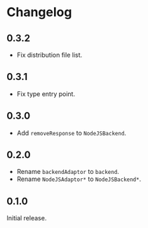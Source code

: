 # Changelog

## 0.3.2

- Fix distribution file list.

## 0.3.1

- Fix type entry point.

## 0.3.0

- Add `removeResponse` to `NodeJSBackend`.

## 0.2.0

- Rename `backendAdaptor` to `backend`.
- Rename `NodeJSAdaptor*` to `NodeJSBackend*`.

## 0.1.0

Initial release.
